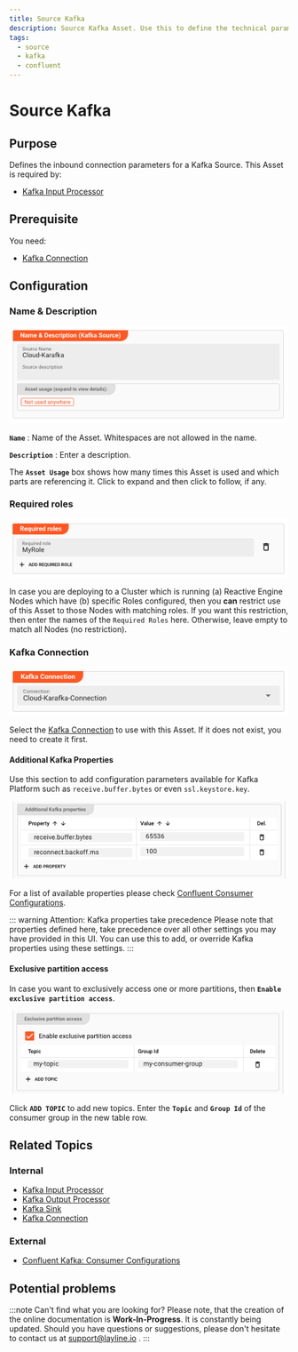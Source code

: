 ```yaml
---
title: Source Kafka
description: Source Kafka Asset. Use this to define the technical parameters for a Kafka source connection.
tags:
  - source
  - kafka
  - confluent
---
```


# Source Kafka


## Purpose

Defines the inbound connection parameters for a Kafka Source. This Asset is required by:

* [Kafka Input Processor](/assets/processors-input/asset-input-kafka.md)

## Prerequisite

You need:
* [Kafka Connection](/assets/connections/asset-connection-kafka.md)

## Configuration

### Name & Description

![](.asset-source-kafka-images/ba82f88d.png "Name & Description (Kafka Source Asset)")

**`Name`** : Name of the Asset. Whitespaces are not allowed in the name.

**`Description`** : Enter a description.

The **`Asset Usage`** box shows how many times this Asset is used and which parts are referencing it. Click to expand and then click to follow, if any.

### Required roles

![](.asset-source-kafka-images/c2e6ec39.png "Required Roles (Kafka Source Asset)")

In case you are deploying to a Cluster which is running (a) Reactive Engine Nodes which have (b) specific Roles configured, then you **can** restrict use of this Asset to those Nodes with matching roles.
If you want this restriction, then enter the names of the `Required Roles` here. Otherwise, leave empty to match all Nodes (no restriction).

### Kafka Connection

![](.asset-source-kafka-images/a44e1dd8.png "Kafka Connection (Kafka Source Asset)")

Select the [Kafka Connection](/assets/connections/asset-connection-kafka.md) to use with this Asset.
If it does not exist, you need to create it first.

#### Additional Kafka Properties

Use this section to add configuration parameters available for Kafka Platform such as `receive.buffer.bytes` or even `ssl.keystore.key`.

![](.asset-source-kafka-images/a7a64876.png "Additional Kafka Properties (Kafka Source Asset)")

For a list of available properties please check [Confluent Consumer Configurations](https://docs.confluent.io/platform/current/installation/configuration/consumer-configs.html).

::: warning Attention: Kafka properties take precedence
Please note that properties defined here, take precedence over all other settings you may have provided in this UI. 
You can use this to add, or override Kafka properties using these settings.
:::

#### Exclusive partition access

In case you want to exclusively access one or more partitions, then **`Enable exclusive partition access`**.

![](.asset-source-kafka-images/1b7cc1c6.png "Exclusive partition access (Kafka Source Asset)")

Click **`ADD TOPIC`** to add new topics. Enter the **`Topic`** and **`Group Id`** of the consumer group in the new table row.   


## Related Topics

### Internal
* [Kafka Input Processor](/assets/processors-input/asset-input-kafka.md)
* [Kafka Output Processor](/assets/processors-output/asset-output-kafka.md)
* [Kafka Sink](/assets/sinks/asset-sink-kafka.md)
* [Kafka Connection](/assets/connections/asset-connection-kafka.md)

### External
* [Confluent Kafka: Consumer Configurations](https://docs.confluent.io/platform/current/installation/configuration/consumer-configs.html)

## Potential problems

:::note Can't find what you are looking for?
Please note, that the creation of the online documentation is **Work-In-Progress**. It is constantly being updated.
Should you have questions or suggestions, please don't hesitate to contact us at support@layline.io .
:::

